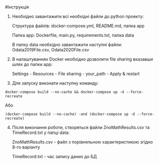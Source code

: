 #Інструкція

1. Необхідно завантажити всі необхідні файли до python проекту:

   Структура файлів: docker-compose.yml, README.md, папка app

   Папка app: Dockerfile, main.py, requirements.txt, папка data

   В папку data необхідно завантажити наступні файли: Odata2019File.csv, Odata2020File.csv

2. В налаштуваннях Docker необхідно дозволити file sharing вказавши шлях до папки app:

   Settings - Resources - File sharing - your_path - Apply & restart

3. Для запуску виконати наступну команду:

```bach
docker-compose build --no-cache && docker-compose up -d --force-recreate
```
Або
```bach
(docker-compose build --no-cache) -and (docker-compose up -d --force-recreate)
```

4. Після виконання роботи, створяться файли ZnoMathResults.csv та TimeRecord.txt у папці data:

   ZnoMathResults.csv - файл з порівняльною характеристикою згідно 8-го варіанту

   TimeRecord.txt - час запису даних до БД